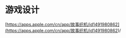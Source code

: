 # 游戏设计
<p id="6ZsMPP8QAc358BM4i1QwHz">



</p>


<p id="1w8UJsmLtE5Uy2voMqqN9d">

[https://apps.apple.com/cn/app/故事织机/id1491980862](<https://apps.apple.com/cn/app/故事织机/id1491980862>)/

</p>


